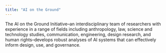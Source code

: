 ```yaml
---
title: "AI on the Ground"
---
```


The AI on the Ground Initiative–an interdisciplinary team of researchers with experience in a range of fields including anthropology, law, science and technology studies, communication, engineering, design research, and human rights–develops robust analyses of AI systems that can effectively inform design, use, and governance.

